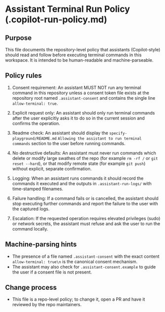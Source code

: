 # Assistant Terminal Run Policy (.copilot-run-policy.md)

Purpose
--------
This file documents the repository-level policy that assistants (Copilot-style) should read and follow before executing terminal commands in this workspace. It is intended to be human-readable and machine-parseable.

Policy rules
------------
1. Consent requirement: An assistant MUST NOT run any terminal command in this repository unless a consent token file exists at the repository root named `.assistant-consent` and contains the single line `allow-terminal: true`.

2. Explicit request only: An assistant should only run terminal commands after the user explicitly asks it to do so in the current session and confirms the operation.

3. Readme check: An assistant should display the `specify-playground/README.md` `Allowing the assistant to run terminal commands` section to the user before running commands.

4. No destructive defaults: An assistant must never run commands which delete or modify large swathes of the repo (for example `rm -rf /` or `git reset --hard`), or that modify remote state (for example `git push`) without explicit, separate confirmation.

5. Logging: When an assistant runs commands it should record the commands it executed and the outputs in `.assistant-run-logs/` with time-stamped filenames.

6. Failure handling: If a command fails or is cancelled, the assistant should stop executing further commands and report the failure to the user with the captured logs.

7. Escalation: If the requested operation requires elevated privileges (sudo) or network secrets, the assistant must refuse and ask the user to run the command locally.

Machine-parsing hints
---------------------
- The presence of a file named `.assistant-consent` with the exact content `allow-terminal: true\n` is the canonical consent mechanism.
- The assistant may also check for `.assistant-consent.example` to guide the user if a consent file is not present.

Change process
--------------
- This file is a repo-level policy; to change it, open a PR and have it reviewed by the repo maintainers.

